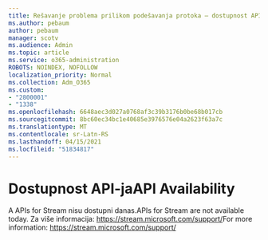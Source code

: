 ```yaml
---
title: Rešavanje problema prilikom podešavanja protoka – dostupnost API-ja
ms.author: pebaum
author: pebaum
manager: scotv
ms.audience: Admin
ms.topic: article
ms.service: o365-administration
ROBOTS: NOINDEX, NOFOLLOW
localization_priority: Normal
ms.collection: Adm_O365
ms.custom:
- "2800001"
- "1338"
ms.openlocfilehash: 6648aec3d027a0768af3c39b3176b0be68b017cb
ms.sourcegitcommit: 8bc60ec34bc1e40685e3976576e04a2623f63a7c
ms.translationtype: MT
ms.contentlocale: sr-Latn-RS
ms.lasthandoff: 04/15/2021
ms.locfileid: "51834817"
---
```

# <a name="api-availability"></a><span data-ttu-id="dba33-102">Dostupnost API-ja</span><span class="sxs-lookup"><span data-stu-id="dba33-102">API Availability</span></span>

<span data-ttu-id="dba33-103">A APIs for Stream nisu dostupni danas.</span><span class="sxs-lookup"><span data-stu-id="dba33-103">APIs for Stream are not available today.</span></span>
<span data-ttu-id="dba33-104">Za više informacija: https://stream.microsoft.com/support/</span><span class="sxs-lookup"><span data-stu-id="dba33-104">For more information: https://stream.microsoft.com/support/</span></span>